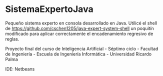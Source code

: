 # SistemaExpertoJava
Pequeño sistema experto en consola desarrollado en Java.
Utilicé el shell de https://github.com/cschen1205/java-expert-system-shell un poquitín modificado para aplicar correctamente el encadenamiento regresivo de reglas.

Proyecto final del curso de Inteligencia Artificial - Séptimo ciclo - Facultad de Ingeniería - Escuela de Ingeniería Informática - Universidad Ricardo Palma

IDE: Netbeans